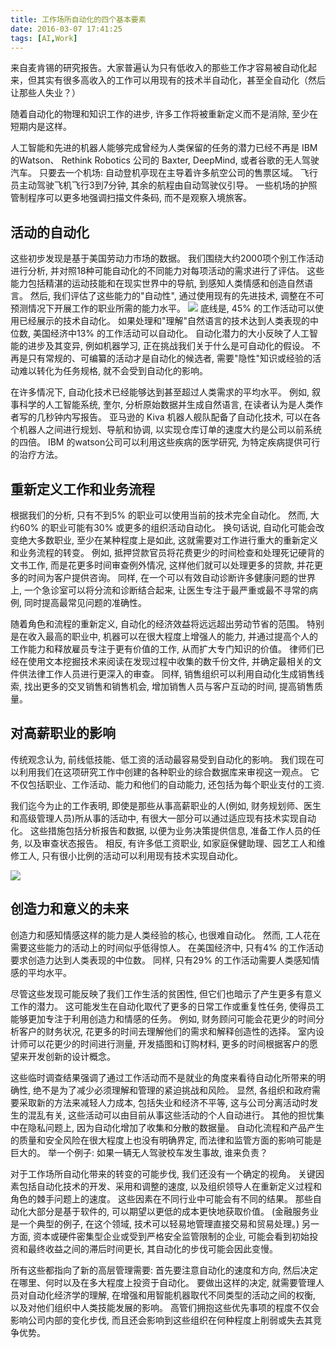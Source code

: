 ```yaml
---
title: 工作场所自动化的四个基本要素
date: 2016-03-07 17:41:25
tags: [AI,Work]
---
```


来自麦肯锡的研究报告。大家普遍认为只有低收入的那些工作才容易被自动化起来，但其实有很多高收入的工作可以用现有的技术半自动化，甚至全自动化（然后让那些人失业？）
<!-- more -->

随着自动化的物理和知识工作的进步, 许多工作将被重新定义而不是消除, 至少在短期内是这样。

人工智能和先进的机器人能够完成曾经为人类保留的任务的潜力已经不再是 IBM 的Watson、 Rethink Robotics 公司的 Baxter, DeepMind, 或者谷歌的无人驾驶汽车。 只要去一个机场: 自动登机亭现在主导着许多航空公司的售票区域。 飞行员主动驾驶飞机飞行3到7分钟, 其余的航程由自动驾驶仪引导。 一些机场的护照管制程序可以更多地强调扫描文件条码, 而不是观察入境旅客。

## 活动的自动化 ##
这些初步发现是基于美国劳动力市场的数据。 我们围绕大约2000项个别工作活动进行分析, 并对照18种可能自动化的不同能力对每项活动的需求进行了评估。 这些能力包括精湛的运动技能和在现实世界中的导航, 到感知人类情感和创造自然语言。 然后, 我们评估了这些能力的"自动性", 通过使用现有的先进技术, 调整在不可预测情况下开展工作的职业所需的能力水平。
![](http://7xnpvq.com1.z0.glb.clouddn.com/four%2001.png)
底线是, 45% 的工作活动可以使用已经展示的技术自动化。 如果处理和"理解"自然语言的技术达到人类表现的中位数, 美国经济中13% 的工作活动可以自动化。 自动化潜力的大小反映了人工智能的进步及其变异, 例如机器学习, 正在挑战我们关于什么是可自动化的假设。 不再是只有常规的、可编纂的活动才是自动化的候选者, 需要"隐性"知识或经验的活动难以转化为任务规格, 就不会受到自动化的影响。

在许多情况下, 自动化技术已经能够达到甚至超过人类需求的平均水平。 例如, 叙事科学的人工智能系统, 奎尔, 分析原始数据并生成自然语言, 在读者认为是人类作者写的几秒钟内写报告。 亚马逊的 Kiva 机器人舰队配备了自动化技术, 可以在各个机器人之间进行规划、导航和协调, 以实现仓库订单的速度大约是公司以前系统的四倍。 IBM 的watson公司可以利用这些疾病的医学研究, 为特定疾病提供可行的治疗方法。

## 重新定义工作和业务流程 ##
根据我们的分析, 只有不到5% 的职业可以使用当前的技术完全自动化。 然而, 大约60% 的职业可能有30% 或更多的组织活动自动化。 换句话说, 自动化可能会改变绝大多数职业, 至少在某种程度上是如此, 这就需要对工作进行重大的重新定义和业务流程的转变。 例如, 抵押贷款官员将花费更少的时间检查和处理死记硬背的文书工作, 而是花更多时间审查例外情况, 这样他们就可以处理更多的贷款, 并花更多的时间为客户提供咨询。 同样, 在一个可以有效自动诊断许多健康问题的世界上, 一个急诊室可以将分流和诊断结合起来, 让医生专注于最严重或最不寻常的病例, 同时提高最常见问题的准确性。

随着角色和流程的重新定义, 自动化的经济效益将远远超出劳动节省的范围。 特别是在收入最高的职业中, 机器可以在很大程度上增强人的能力, 并通过提高个人的工作能力和释放雇员专注于更有价值的工作, 从而扩大专门知识的价值。 律师们已经在使用文本挖掘技术来阅读在发现过程中收集的数千份文件, 并确定最相关的文件供法律工作人员进行更深入的审查。 同样, 销售组织可以利用自动化生成销售线索, 找出更多的交叉销售和销售机会, 增加销售人员与客户互动的时间, 提高销售质量。

## 对高薪职业的影响 ##
传统观念认为, 前线低技能、低工资的活动最容易受到自动化的影响。 我们现在可以利用我们在这项研究工作中创建的各种职业的综合数据库来审视这一观点。 它不仅包括职业、工作活动、能力和他们的自动能力, 还包括为每个职业支付的工资.

我们迄今为止的工作表明, 即使是那些从事高薪职业的人(例如, 财务规划师、医生和高级管理人员)所从事的活动中, 有很大一部分可以通过适应现有技术实现自动化。 这些措施包括分析报告和数据, 以便为业务决策提供信息, 准备工作人员的任务, 以及审查状态报告。 相反, 有许多低工资职业, 如家庭保健助理、园艺工人和维修工人, 只有很小比例的活动可以利用现有技术实现自动化。

![](http://7xnpvq.com1.z0.glb.clouddn.com/four%2002.png)

## 创造力和意义的未来 ##
创造力和感知情感这样的能力是人类经验的核心, 也很难自动化。 然而, 工人花在需要这些能力的活动上的时间似乎低得惊人。 在美国经济中, 只有4% 的工作活动要求创造力达到人类表现的中位数。 同样, 只有29% 的工作活动需要人类感知情感的平均水平。

尽管这些发现可能反映了我们工作生活的贫困性, 但它们也暗示了产生更多有意义工作的潜力。 这可能发生在自动化取代了更多的日常工作或重复性任务, 使得员工能够更加专注于利用创造力和情感的任务。 例如, 财务顾问可能会花更少的时间分析客户的财务状况, 花更多的时间去理解他们的需求和解释创造性的选择。 室内设计师可以花更少的时间进行测量, 开发插图和订购材料, 更多的时间根据客户的愿望来开发创新的设计概念。

这些临时调查结果强调了通过工作活动而不是就业的角度来看待自动化所带来的明确性, 绝不是为了减少必须理解和管理的紧迫挑战和风险。 显然, 各组织和政府需要采取新的方法来减轻人力成本, 包括失业和经济不平等, 这与公司分离活动时发生的混乱有关, 这些活动可以由目前从事这些活动的个人自动进行。 其他的担忧集中在隐私问题上, 因为自动化增加了收集和分散的数据量。 自动化流程和产品产生的质量和安全风险在很大程度上也没有明确界定, 而法律和监管方面的影响可能是巨大的。 举一个例子: 如果一辆无人驾驶校车发生事故, 谁来负责？

对于工作场所自动化带来的转变的可能步伐, 我们还没有一个确定的视角。 关键因素包括自动化技术的开发、采用和调整的速度, 以及组织领导人在重新定义过程和角色的棘手问题上的速度。 这些因素在不同行业中可能会有不同的结果。 那些自动化大部分是基于软件的, 可以期望以更低的成本更快地获取价值。 (金融服务业是一个典型的例子, 在这个领域, 技术可以轻易地管理直接交易和贸易处理。) 另一方面, 资本或硬件密集型企业或受到严格安全监管限制的企业, 可能会看到初始投资和最终收益之间的滞后时间更长, 其自动化的步伐可能会因此变慢。

所有这些都指向了新的高层管理需要: 首先要注意自动化的速度和方向, 然后决定在哪里、何时以及在多大程度上投资于自动化。 要做出这样的决定, 就需要管理人员对自动化经济学的理解, 在增强和用智能机器取代不同类型的活动之间的权衡, 以及对他们组织中人类技能发展的影响。 高管们拥抱这些优先事项的程度不仅会影响公司内部的变化步伐, 而且还会影响到这些组织在何种程度上削弱或失去其竞争优势。
